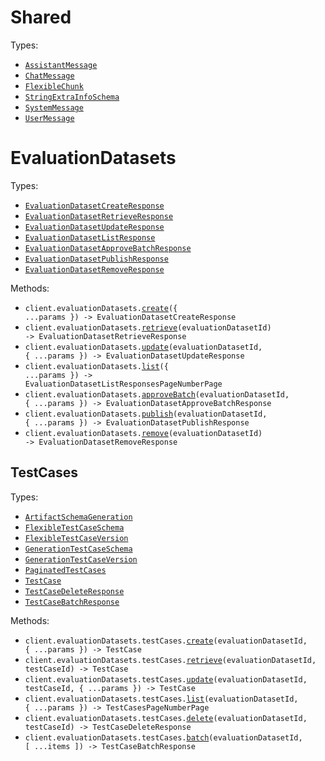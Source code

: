 # Shared

Types:

- <code><a href="./src/resources/shared.ts">AssistantMessage</a></code>
- <code><a href="./src/resources/shared.ts">ChatMessage</a></code>
- <code><a href="./src/resources/shared.ts">FlexibleChunk</a></code>
- <code><a href="./src/resources/shared.ts">StringExtraInfoSchema</a></code>
- <code><a href="./src/resources/shared.ts">SystemMessage</a></code>
- <code><a href="./src/resources/shared.ts">UserMessage</a></code>

# EvaluationDatasets

Types:

- <code><a href="./src/resources/evaluation-datasets/evaluation-datasets.ts">EvaluationDatasetCreateResponse</a></code>
- <code><a href="./src/resources/evaluation-datasets/evaluation-datasets.ts">EvaluationDatasetRetrieveResponse</a></code>
- <code><a href="./src/resources/evaluation-datasets/evaluation-datasets.ts">EvaluationDatasetUpdateResponse</a></code>
- <code><a href="./src/resources/evaluation-datasets/evaluation-datasets.ts">EvaluationDatasetListResponse</a></code>
- <code><a href="./src/resources/evaluation-datasets/evaluation-datasets.ts">EvaluationDatasetApproveBatchResponse</a></code>
- <code><a href="./src/resources/evaluation-datasets/evaluation-datasets.ts">EvaluationDatasetPublishResponse</a></code>
- <code><a href="./src/resources/evaluation-datasets/evaluation-datasets.ts">EvaluationDatasetRemoveResponse</a></code>

Methods:

- <code title="post /v4/evaluation-datasets">client.evaluationDatasets.<a href="./src/resources/evaluation-datasets/evaluation-datasets.ts">create</a>({ ...params }) -> EvaluationDatasetCreateResponse</code>
- <code title="get /v4/evaluation-datasets/{evaluation_dataset_id}">client.evaluationDatasets.<a href="./src/resources/evaluation-datasets/evaluation-datasets.ts">retrieve</a>(evaluationDatasetId) -> EvaluationDatasetRetrieveResponse</code>
- <code title="patch /v4/evaluation-datasets/{evaluation_dataset_id}">client.evaluationDatasets.<a href="./src/resources/evaluation-datasets/evaluation-datasets.ts">update</a>(evaluationDatasetId, { ...params }) -> EvaluationDatasetUpdateResponse</code>
- <code title="get /v4/evaluation-datasets">client.evaluationDatasets.<a href="./src/resources/evaluation-datasets/evaluation-datasets.ts">list</a>({ ...params }) -> EvaluationDatasetListResponsesPageNumberPage</code>
- <code title="post /v4/evaluation-datasets/{evaluation_dataset_id}/approve-batch">client.evaluationDatasets.<a href="./src/resources/evaluation-datasets/evaluation-datasets.ts">approveBatch</a>(evaluationDatasetId, { ...params }) -> EvaluationDatasetApproveBatchResponse</code>
- <code title="post /v4/evaluation-datasets/{evaluation_dataset_id}/publish">client.evaluationDatasets.<a href="./src/resources/evaluation-datasets/evaluation-datasets.ts">publish</a>(evaluationDatasetId, { ...params }) -> EvaluationDatasetPublishResponse</code>
- <code title="delete /v4/evaluation-datasets/{evaluation_dataset_id}">client.evaluationDatasets.<a href="./src/resources/evaluation-datasets/evaluation-datasets.ts">remove</a>(evaluationDatasetId) -> EvaluationDatasetRemoveResponse</code>

## TestCases

Types:

- <code><a href="./src/resources/evaluation-datasets/test-cases.ts">ArtifactSchemaGeneration</a></code>
- <code><a href="./src/resources/evaluation-datasets/test-cases.ts">FlexibleTestCaseSchema</a></code>
- <code><a href="./src/resources/evaluation-datasets/test-cases.ts">FlexibleTestCaseVersion</a></code>
- <code><a href="./src/resources/evaluation-datasets/test-cases.ts">GenerationTestCaseSchema</a></code>
- <code><a href="./src/resources/evaluation-datasets/test-cases.ts">GenerationTestCaseVersion</a></code>
- <code><a href="./src/resources/evaluation-datasets/test-cases.ts">PaginatedTestCases</a></code>
- <code><a href="./src/resources/evaluation-datasets/test-cases.ts">TestCase</a></code>
- <code><a href="./src/resources/evaluation-datasets/test-cases.ts">TestCaseDeleteResponse</a></code>
- <code><a href="./src/resources/evaluation-datasets/test-cases.ts">TestCaseBatchResponse</a></code>

Methods:

- <code title="post /v4/evaluation-datasets/{evaluation_dataset_id}/test-cases">client.evaluationDatasets.testCases.<a href="./src/resources/evaluation-datasets/test-cases.ts">create</a>(evaluationDatasetId, { ...params }) -> TestCase</code>
- <code title="get /v4/evaluation-datasets/{evaluation_dataset_id}/test-cases/{test_case_id}">client.evaluationDatasets.testCases.<a href="./src/resources/evaluation-datasets/test-cases.ts">retrieve</a>(evaluationDatasetId, testCaseId) -> TestCase</code>
- <code title="patch /v4/evaluation-datasets/{evaluation_dataset_id}/test-cases/{test_case_id}">client.evaluationDatasets.testCases.<a href="./src/resources/evaluation-datasets/test-cases.ts">update</a>(evaluationDatasetId, testCaseId, { ...params }) -> TestCase</code>
- <code title="get /v4/evaluation-datasets/{evaluation_dataset_id}/test-cases">client.evaluationDatasets.testCases.<a href="./src/resources/evaluation-datasets/test-cases.ts">list</a>(evaluationDatasetId, { ...params }) -> TestCasesPageNumberPage</code>
- <code title="delete /v4/evaluation-datasets/{evaluation_dataset_id}/test-cases/{test_case_id}">client.evaluationDatasets.testCases.<a href="./src/resources/evaluation-datasets/test-cases.ts">delete</a>(evaluationDatasetId, testCaseId) -> TestCaseDeleteResponse</code>
- <code title="post /v4/evaluation-datasets/{evaluation_dataset_id}/test-cases/batch">client.evaluationDatasets.testCases.<a href="./src/resources/evaluation-datasets/test-cases.ts">batch</a>(evaluationDatasetId, [ ...items ]) -> TestCaseBatchResponse</code>
